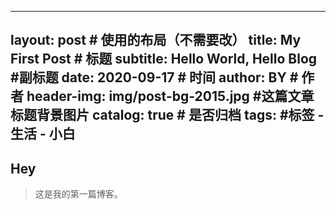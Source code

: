 <!--
 * @Description: 
 * @Version: 2.0
 * @Autor: ZhengYun
 * @Date: 2020-09-17 17:13:56
 * @LastEditTime: 2020-09-18 15:55:22
-->
---
layout:     post   				    # 使用的布局（不需要改）
title:      My First Post 				# 标题 
subtitle:   Hello World, Hello Blog #副标题
date:       2020-09-17				# 时间
author:     BY 						# 作者
header-img: img/post-bg-2015.jpg 	#这篇文章标题背景图片
catalog: true 						# 是否归档
tags:								#标签
    - 生活
    - 小白
---

## Hey
>这是我的第一篇博客。